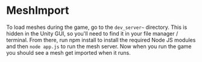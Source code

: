 # MeshImport

To load meshes during the game, go to the `dev_server~` directory. This is hidden in the Unity GUI, so you'll need to find it in your file manager / terminal. From there, run npm install to install the required Node JS modules and then `node app.js` to run the mesh server. Now when you run the game you should see a mesh get imported when it runs.
